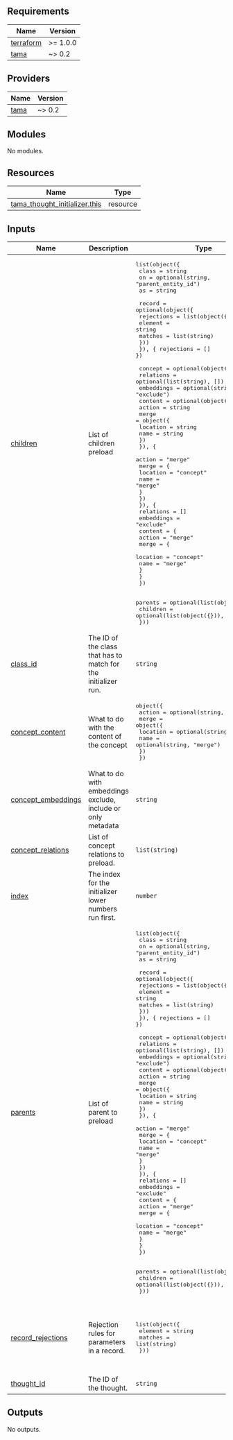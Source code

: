 <!-- BEGIN_TF_DOCS -->
## Requirements

| Name | Version |
|------|---------|
| <a name="requirement_terraform"></a> [terraform](#requirement\_terraform) | >= 1.0.0 |
| <a name="requirement_tama"></a> [tama](#requirement\_tama) | ~> 0.2 |

## Providers

| Name | Version |
|------|---------|
| <a name="provider_tama"></a> [tama](#provider\_tama) | ~> 0.2 |

## Modules

No modules.

## Resources

| Name | Type |
|------|------|
| [tama_thought_initializer.this](https://registry.terraform.io/providers/upmaru/tama/latest/docs/resources/thought_initializer) | resource |

## Inputs

| Name | Description | Type | Default | Required |
|------|-------------|------|---------|:--------:|
| <a name="input_children"></a> [children](#input\_children) | List of children preload | <pre>list(object({<br>    class = string<br>    on    = optional(string, "parent_entity_id")<br>    as    = string<br><br>    record = optional(object({<br>      rejections = list(object({<br>        element = string<br>        matches = list(string)<br>      }))<br>    }), { rejections = [] })<br><br>    concept = optional(object({<br>      relations  = optional(list(string), [])<br>      embeddings = optional(string, "exclude")<br>      content = optional(object({<br>        action = string<br>        merge = object({<br>          location = string<br>          name     = string<br>        })<br>        }), {<br>        action = "merge"<br>        merge = {<br>          location = "concept"<br>          name     = "merge"<br>        }<br>      })<br>      }), {<br>      relations  = []<br>      embeddings = "exclude"<br>      content = {<br>        action = "merge"<br>        merge = {<br>          location = "concept"<br>          name     = "merge"<br>        }<br>      }<br>    })<br><br>    parents  = optional(list(object({})), [])<br>    children = optional(list(object({})), [])<br>  }))</pre> | `[]` | no |
| <a name="input_class_id"></a> [class\_id](#input\_class\_id) | The ID of the class that has to match for the initializer run. | `string` | n/a | yes |
| <a name="input_concept_content"></a> [concept\_content](#input\_concept\_content) | What to do with the content of the concept | <pre>object({<br>    action = optional(string, "merge")<br>    merge = object({<br>      location = optional(string, "concept")<br>      name     = optional(string, "merge")<br>    })<br>  })</pre> | <pre>{<br>  "action": "merge",<br>  "merge": {<br>    "location": "concept",<br>    "name": "merge"<br>  }<br>}</pre> | no |
| <a name="input_concept_embeddings"></a> [concept\_embeddings](#input\_concept\_embeddings) | What to do with embeddings exclude, include or only metadata | `string` | `"exclude"` | no |
| <a name="input_concept_relations"></a> [concept\_relations](#input\_concept\_relations) | List of concept relations to preload. | `list(string)` | `[]` | no |
| <a name="input_index"></a> [index](#input\_index) | The index for the initializer lower numbers run first. | `number` | n/a | yes |
| <a name="input_parents"></a> [parents](#input\_parents) | List of parent to preload | <pre>list(object({<br>    class = string<br>    on    = optional(string, "parent_entity_id")<br>    as    = string<br><br>    record = optional(object({<br>      rejections = list(object({<br>        element = string<br>        matches = list(string)<br>      }))<br>    }), { rejections = [] })<br><br>    concept = optional(object({<br>      relations  = optional(list(string), [])<br>      embeddings = optional(string, "exclude")<br>      content = optional(object({<br>        action = string<br>        merge = object({<br>          location = string<br>          name     = string<br>        })<br>        }), {<br>        action = "merge"<br>        merge = {<br>          location = "concept"<br>          name     = "merge"<br>        }<br>      })<br>      }), {<br>      relations  = []<br>      embeddings = "exclude"<br>      content = {<br>        action = "merge"<br>        merge = {<br>          location = "concept"<br>          name     = "merge"<br>        }<br>      }<br>    })<br><br>    parents  = optional(list(object({})), [])<br>    children = optional(list(object({})), [])<br>  }))</pre> | `[]` | no |
| <a name="input_record_rejections"></a> [record\_rejections](#input\_record\_rejections) | Rejection rules for parameters in a record. | <pre>list(object({<br>    element = string<br>    matches = list(string)<br>  }))</pre> | <pre>[<br>  {<br>    "element": "value",<br>    "matches": [<br>      ""<br>    ]<br>  }<br>]</pre> | no |
| <a name="input_thought_id"></a> [thought\_id](#input\_thought\_id) | The ID of the thought. | `string` | n/a | yes |

## Outputs

No outputs.
<!-- END_TF_DOCS -->